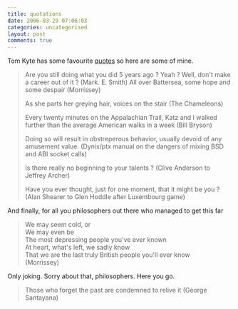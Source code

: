 ```yaml
---
title: quotations
date: 2006-03-29 07:06:03
categories: uncategorised
layout: post
comments: true
---
```

Tom Kyte has some favourite
[quotes](http://tkyte.blogspot.com/2006/03/some-inspirational-quotes.html)
so here are some of mine.

> Are you still doing what you did 5 years ago ? Yeah ? Well, don't make
> a career out of it ? (Mark. E. Smith)
> All over Battersea, some hope and some despair (Morrissey)
>
> As she parts her greying hair, voices on the stair (The Chameleons)
>
> Every twenty minutes on the Appalachian Trail, Katz and I walked
> further than the average American walks in a week (Bill Bryson)
>
> Doing so will result in obstreperous behavior, usually devoid of any
> amusement value. (Dynix/ptx manual on the dangers of mixing BSD and
> ABI socket calls)
>
> Is there really no beginning to your talents ? (Clive Anderson to
> Jeffrey Archer)
>
> Have you ever thought, just for one moment, that it might be you ?
> (Alan Shearer to Glen Hoddle after Luxembourg game)

And finally, for all you philosophers out there who managed to get this
far

> We may seem cold, or  
> We may even be  
> The most depressing people you've ever known  
> At heart, what's left, we sadly know  
> That we are the last truly British people you'll ever know  
> (Morrissey)

Only joking. Sorry about that, philosophers. Here you go.

> Those who forget the past are condemned to relive it (George Santayana)
